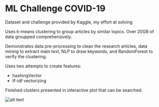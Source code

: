 # ML Challenge COVID-19
Dataset and challenge provided by Kaggle, my effort at solving

Uses k-means clustering to group articles by similar topics. Over 20GB of data groupped comprehensively. 

Demonstrates data pre-processing to clean the research articles, data mining to extract main text, NLP to draw keywords, and RandomForest to verify the clustering. 

Uses two attempts to create features: 
- hashingVector
- tf-idf vectorizing

Finished clusters presented in interactive plot that can be searched. 

![alt text](https://github.com/bonde060/interface-app-project/blob/main/tSNE_final_clusters.png?raw=true)
